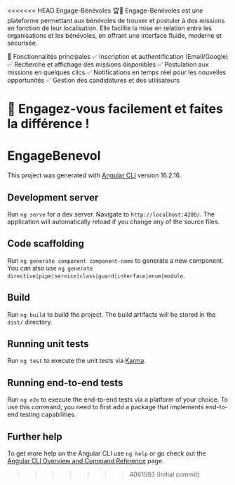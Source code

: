 <<<<<<< HEAD
Engage-Bénévoles 🏆🤝
Engage-Bénévoles est une plateforme permettant aux bénévoles de trouver et postuler à des missions en fonction de leur localisation. Elle facilite la mise en relation entre les organisations et les bénévoles, en offrant une interface fluide, moderne et sécurisée.

🔹 Fonctionnalités principales
✅ Inscription et authentification (Email/Google)
✅ Recherche et affichage des missions disponibles
✅ Postulation aux missions en quelques clics
✅ Notifications en temps réel pour les nouvelles opportunités
✅ Gestion des candidatures et des utilisateurs

🚀 Engagez-vous facilement et faites la différence !
=======
# EngageBenevol

This project was generated with [Angular CLI](https://github.com/angular/angular-cli) version 16.2.16.

## Development server

Run `ng serve` for a dev server. Navigate to `http://localhost:4200/`. The application will automatically reload if you change any of the source files.

## Code scaffolding

Run `ng generate component component-name` to generate a new component. You can also use `ng generate directive|pipe|service|class|guard|interface|enum|module`.

## Build

Run `ng build` to build the project. The build artifacts will be stored in the `dist/` directory.

## Running unit tests

Run `ng test` to execute the unit tests via [Karma](https://karma-runner.github.io).

## Running end-to-end tests

Run `ng e2e` to execute the end-to-end tests via a platform of your choice. To use this command, you need to first add a package that implements end-to-end testing capabilities.

## Further help

To get more help on the Angular CLI use `ng help` or go check out the [Angular CLI Overview and Command Reference](https://angular.io/cli) page.
>>>>>>> 4061593 (Initial commit)
